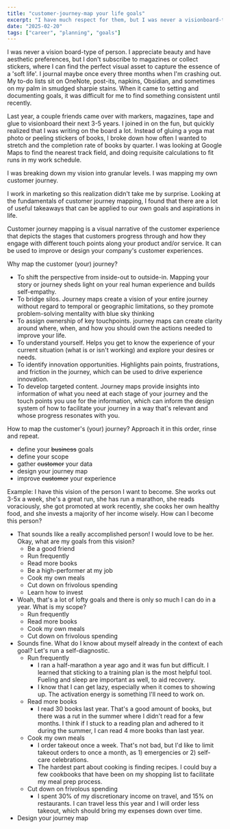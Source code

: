 ```yaml
---
title: "customer-journey-map your life goals"
excerpt: "I have much respect for them, but I was never a visionboard-type of person. I appreciate beauty and have aesthetic preferences, but I don't have subscriptions to magazines where I can find pretty cutouts. I journal maybe once every three months. When it came to setting goals, it was difficult for anything to stick until recently.Last year, a couple friends came over with markers, magazines, tape and glue to visionboard their next 3-5 years. I joined in on the fun, but quickly realized that I was writing on the board a lot.."
date: "2025-02-20"
tags: ["career", "planning", "goals"]
---
```


I was never a vision board-type of person. I appreciate beauty and have aesthetic preferences, but I don't subscribe to magazines or collect stickers, where I can find the perfect visual asset to capture the essence of a 'soft life'. I journal maybe once every three months when I'm crashing out. My to-do lists sit on OneNote, post-its, napkins, Obsidian, and sometimes on my palm in smudged sharpie stains. When it came to setting and documenting goals, it was difficult for me to find something consistent until recently.

Last year, a couple friends came over with markers, magazines, tape and glue to visionboard their next 3-5 years. I joined in on the fun, but quickly realized that I was writing on the board a lot. Instead of gluing a yoga mat photo or peeling stickers of books, I broke down how often I wanted to stretch and the completion rate of books by quarter. I was looking at Google Maps to find the nearest track field, and doing requisite calculations to fit runs in my work schedule. 

I was breaking down my vision into granular levels. I was mapping my own customer journey.

I work in marketing so this realization didn't take me by surprise. Looking at the fundamentals of customer journey mapping, I found that there are a lot of useful takeaways that can be applied to our own goals and aspirations in life.

Customer journey mapping is a visual narrative of the customer experience that depicts the stages that customers progress through and how they engage with different touch points along your product and/or service. It can be used to improve or design your company's customer experiences.

Why map the customer (your) journey?

- To shift the perspective from inside-out to outside-in. Mapping your story or journey sheds light on your real human experience and builds self-empathy.
- To bridge silos. Journey maps create a vision of your entire journey without regard to temporal or geographic limitations, so they promote problem-solving mentality with blue sky thinking 
- To assign ownership of key touchpoints. journey maps can create clarity around where, when, and how you should own the actions needed to improve your life.
- To understand yourself. Helps you get to know the experience of your current situation (what is or isn't working) and explore your desires or needs.
- To identify innovation opportunities. Highlights pain points, frustrations, and friction in the journey, which can be used to drive experience innovation.
- To develop targeted content. Journey maps provide insights into information of what you need at each stage of your journey and the touch points you use for the information, which can inform the design system of how to facilitate your journey in a way that's relevant and whose progress resonates with you.

How to map the customer's (your) journey? Approach it in this order, rinse and repeat. 
- define your ~~business~~ goals
- define your scope
- gather ~~customer~~ your data
- design your journey map
- improve ~~customer~~ your experience

Example: I have this vision of the person I want to become. She works out 3-5x a week, she's a great run, she has run a marathon, she reads voraciously, she got promoted at work recently, she cooks her own healthy food, and she invests a majority of her income wisely. How can I become this person?
- That sounds like a really accomplished person! I would love to be her. Okay, what are my goals from this vision?
	- Be a good friend
	- Run frequently
	- Read more books
	- Be a high-performer at my job
	- Cook my own meals
	- Cut down on frivolous spending
	- Learn how to invest
- Woah, that's a lot of lofty goals and there is only so much I can do in a year. What is my scope? 
	- Run frequently
	- Read more books
	- Cook my own meals
	- Cut down on frivolous spending
- Sounds fine. What do I know about myself already in the context of each goal? Let's run a self-diagnostic.
	- Run frequently
		- I ran a half-marathon a year ago and it was fun but difficult. I learned that sticking to a training plan is the most helpful tool. Fueling and sleep are important as well, to aid recovery. 
		- I know that I can get lazy, especially when it comes to showing up. The activation energy is something I'll need to work on.
	- Read more books
		- I read 30 books last year. That's a good amount of books, but there was a rut in the summer where I didn't read for a few months. I think if I stuck to a reading plan and adhered to it during the summer, I can read 4 more books than last year.
	- Cook my own meals
		- I order takeout once a week. That's not bad, but I'd like to limit takeout orders to once a month, as 1) emergencies or 2) self-care celebrations. 
		- The hardest part about cooking is finding recipes. I could buy a few cookbooks that have been on my shopping list to facilitate my meal prep process.
	- Cut down on frivolous spending
		- I spent 30% of my discretionary income on travel, and 15% on restaurants. I can travel less this year and I will order less takeout, which should bring my expenses down over time.
- Design your journey map